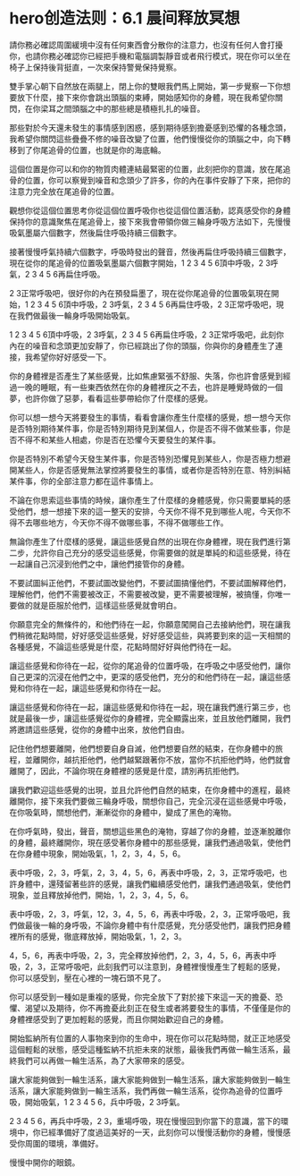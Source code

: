 # hero创造法则：6.1 晨间释放冥想

請你務必確認周圍緩境中沒有任何東西會分散你的注意力，也沒有任何人會打擾你，也請你務必確認你已經把手機和電腦調製靜音或者飛行模式，現在你可以坐在椅子上保持後背挺直，一次來保持警覺保持覺察。

雙手掌心朝下自然放在兩腿上，閉上你的雙眼我們馬上開始，第一步覺察一下你想要放下什麼，接下來你會跳出頭腦的束縛，開始感知你的身體，現在我希望你關閃，在你梁耳之間頭腦之中的那些總是積極扎扎的噪音。

那些對於今天還未發生的事情感到困惑，感到期待感到擔憂感到恐懼的各種念頭，我希望你關閃這些疊疊不修的噪音改變了位置，他們慢慢從你的頭腦之中，向下轉移到了你尾追骨的位置，也就是你的海底輪。

這個位置是你可以和你的物質肉體連結最緊密的位置，此刻把你的意識，放在尾追骨的位置，你可以察覺到噪音和念頭少了許多，你的內在事件安靜了下來，把你的注意力完全放在尾追骨的位置。

觀想你從這個位置思考你從這個位置呼吸你也從這個位置活動，認真感受你的身體保持你的意識聚焦在尾追骨上，接下來我會帶領你做三輪身呼吸方法如下，先慢慢吸氣墨屬六個數字，然後扁住呼吸持續三個數字。

接著慢慢呼氣持續六個數字，呼吸時發出的聲音，然後再扁住呼吸持續三個數字，現在從你的尾追骨的位置吸氣墨屬六個數字開始，1 2 3 4 5 6頂中呼吸，2 3呼氣，2 3 4 5 6再扁住呼吸。

2 3正常呼吸吧，很好你的內在預發扁墨了，現在從你尾追骨的位置吸氣現在開始，1 2 3 4 5 6頂中呼吸，2 3呼氣，2 3 4 5 6再扁住呼吸，2 3正常呼吸吧，現在我們做最後一輪身呼吸開始吸氣。

1 2 3 4 5 6頂中呼吸，2 3呼氣，2 3 4 5 6再扁住呼吸，2 3正常呼吸吧，此刻你內在的噪音和念頭更加安靜了，你已經跳出了你的頭腦，你與你的身體產生了連接，我希望你好好感受一下。

你的身體裡是否產生了某些感覺，比如焦慮緊張不舒服、失落，你也許會感覺到經過一晚的睡眠，有一些東西依然在你的身體裡灰之不去，也許是睡覺時做的一個夢，也許你做了惡夢，看看這些夢帶給你了什麼樣的感覺。

你可以想一想今天將要發生的事情，看看會讓你產生什麼樣的感覺，想一想今天你是否特別期待某件事，你是否特別期待見到某個人，你是否不得不做某些事，你是否不得不和某些人相處，你是否在恐懼今天要發生的某件事。

你是否特別不希望今天發生某件事，你是否特別恐懼見到某些人，你是否極力想避開某些人，你是否感覺無法掌控將要發生的事情，或者你是否特別在意、特別糾結某件事，你的全部注意力都在這件事情上。

不論在你思索這些事情的時候，讓你產生了什麼樣的身體感覺，你只需要單純的感受他們，想一想接下來的這一整天的安排，今天你不得不見到哪些人呢，今天你不得不去哪些地方，今天你不得不做哪些事，不得不做哪些工作。

無論你產生了什麼樣的感覺，讓這些感覺自然的出現在你身體裡，現在我們進行第二步，允許你自己充分的感受這些感覺，你需要做的就是單純的和這些感覺，待在一起讓自己沉浸到他們之中，讓他們接管你的身體。

不要試圖糾正他們，不要試圖改變他們，不要試圖搞懂他們，不要試圖解釋他們，理解他們，他們不需要被改正，不需要被改變，更不需要被理解，被搞懂，你唯一要做的就是臣服於他們，這樣這些感覺就會明白。

你願意完全的無條件的，和他們待在一起，你願意闖開自己去接納他們，現在讓我們稍微花點時間，好好感受這些感覺，好好感受這些，與將要到來的這一天相關的各種感覺，不論這些感覺是什麼，花點時間好好與他們待在一起。

讓這些感覺和你待在一起，從你的尾追骨的位置呼吸，在呼吸之中感受他們，讓你自己更深的沉浸在他們之中，更深的感受他們，充分的和他們待在一起，讓這些感覺和你待在一起，讓這些感覺和你待在一起。

讓這些感覺和你待在一起，讓這些感覺和你待在一起，現在讓我們進行第三步，也就是最後一步，讓這些感覺從你的身體裡，完全顯露出來，並且放他們離開，我們將邀請這些感覺，從你的身體中出來，放他們自由。

記住他們想要離開，他們想要自身自滅，他們想要自然的結束，在你身體中的旅程，並離開你，越抗拒他們，他們越緊跟著你不放，當你不抗拒他們時，他們就會離開了，因此，不論你現在身體裡的感覺是什麼，請別再抗拒他們。

讓我們歡迎這些感覺的出現，並且允許他們自然的結束，在你身體中的進程，最終離開你，接下來我們要做三輪身呼吸，關想你自己，完全沉浸在這些感覺中呼吸，在你吸氣時，關想他們，漸漸從你的身體中，變成了黑色的淹物。

在你呼氣時，發出，聲音，關想這些黑色的淹物，穿越了你的身體，並逐漸脫離你的身體，最終離開你，現在感受著你身體中的那些感覺，讓我們通過吸氣，使他們在你身體中現象，開始吸氣，1，2，3，4，5，6。

表中呼吸，2，3，呼氣，2，3，4，5，6，再表中呼吸，2，3，正常呼吸吧，也許身體中，還殘留著些許的感覺，讓我們繼續感受他們，讓我們通過吸氣，使他們現象，並且釋放掉他們，開始，1，2，3，4，5，6。

表中呼吸，2，3，呼氣，12，3，4，5，6，再表中呼吸，2，3，正常呼吸吧，我們做最後一輪的身呼吸，不論你身體中有什麼感覺，充分感受他們，讓我們把身體裡所有的感覺，徹底釋放掉，開始吸氣，1，2，3。

4，5，6，再表中呼吸，2，3，完全釋放掉他們，2，3，4，5，6，再表中呼吸，2，3，正常呼吸吧，此刻我們可以注意到，身體裡慢慢產生了輕鬆的感覺，你可以感受到，壓在心裡的一塊石頭不見了。

你可以感受到一種如是重複的感覺，你完全放下了對於接下來這一天的擔憂、恐懼、渴望以及期待，你不再擔憂此刻正在發生或者將要發生的事情，不僅僅是你的身體裡感受到了更加輕鬆的感覺，而且你開始歡迎自己的身體。

開始監納所有位置的人事物來到你的生命中，現在你可以花點時間，就正正地感受這個輕鬆的狀態，感受這種監納不抗拒未來的狀態，最後我們再做一輪生活系，最終我們可以再做一輪生活系，為了大家帶來的感受。

讓大家能夠做到一輪生活系，讓大家能夠做到一輪生活系，讓大家能夠做到一輪生活系，讓大家能夠做到一輪生活系，我們再做一輪生活系，從你為追骨的位置呼吸，開始吸氣，1 2 3 4 5 6，兵中呼吸，2 3呼氣。

2 3 4 5 6，再兵中呼吸，2 3，重場呼吸，現在慢慢回到你當下的意識，當下的環境中，你已經準備好了度過這美好的一天，此刻你可以慢慢活動你的身體，慢慢感受你周圍的環境，準備好。

慢慢中開你的眼鏡。
